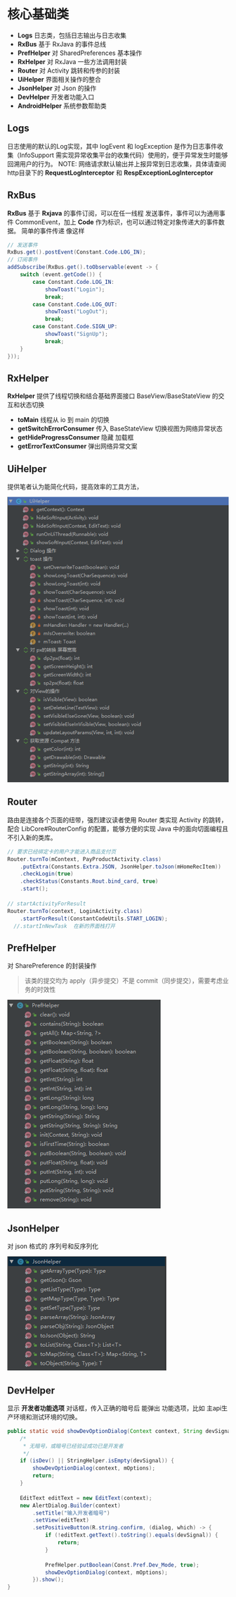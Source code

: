 # 核心基础类

- **Logs** 日志类，包括日志输出与日志收集
- **RxBus** 基于 RxJava 的事件总线
- **PrefHelper** 对 SharedPreferences 基本操作
- **RxHelper** 对 RxJava 一些方法调用封装
- **Router** 对 Activity 跳转和传参的封装
- **UiHelper** 界面相关操作的整合
- **JsonHelper** 对 Json 的操作
- **DevHelper** 开发者功能入口
- **AndroidHelper** 系统参数帮助类
## Logs

日志使用的默认的Log实现，其中 logEvent 和 logException 是作为日志事件收集（InfoSupport 需实现异常收集平台的收集代码）使用的，便于异常发生时能够回溯用户的行为。
NOTE: 网络请求默认输出并上报异常到日志收集，具体请查阅http目录下的 **RequestLogInterceptor** 和 **RespExceptionLogInterceptor**

## RxBus 

**RxBus** 基于 **Rxjava** 的事件订阅，可以在任一线程 发送事件，事件可以为通用事件 CommonEvent，加上 **Code** 作为标识，也可以通过特定对象传递大的事件数据。
简单的事件传递 像这样

```java
// 发送事件
RxBus.get().postEvent(Constant.Code.LOG_IN);
// 订阅事件
addSubscribe(RxBus.get().toObservable(event -> {
    switch (event.getCode()) {
        case Constant.Code.LOG_IN:
            showToast("Login");
            break;
        case Constant.Code.LOG_OUT:
            showToast("LogOut");
            break;
        case Constant.Code.SIGN_UP:
            showToast("SignUp");
            break;
    }
}));
```

## RxHelper

**RxHelper** 提供了线程切换和结合基础界面接口 BaseView/BaseStateView 的交互和状态切换

- **toMain** 线程从 io 到 main 的切换
- **getSwitchErrorConsumer** 传入 BaseStateView 切换视图为网络异常状态
- **getHideProgressConsumer** 隐藏 加载框
- **getErrorTextConsumer** 弹出网络异常文案

## UiHelper

提供笔者认为能简化代码，提高效率的工具方法，

![UiHelper](./Snipaste_2.jpg)


## Router
路由是连接各个页面的纽带，强烈建议读者使用 Router 类实现 Activity 的跳转，配合 LibCore#RouterConfig 的配置，能够方便的实现 Java 中的面向切面编程且不引入新的类库。

```java
// 要求已经绑定卡的用户才能进入商品支付页
Router.turnTo(mContext, PayProductActivity.class)
    .putExtra(Constants.Extra.JSON, JsonHelper.toJson(mHomeRecItem))
    .checkLogin(true)
    .checkStatus(Constants.Rout.bind_card, true)
    .start();

// startActivityForResult
Router.turnTo(context, LoginActivity.class)
    .startForResult(ConstantCodeUtils.START_LOGIN);
  //.startInNewTask  在新的界面栈打开
``` 

## PrefHelper
对 SharePreference 的封装操作
> 该类的提交均为 apply（异步提交）不是 commit（同步提交），需要考虑业务的时效性

![UiHelper](./Snipaste_3.png)

## JsonHelper
对 json 格式的 序列号和反序列化

![UiHelper](./Snipaste_4.jpg)

## DevHelper

显示 **开发者功能选项** 对话框，传入正确的暗号后 能弹出 功能选项，比如 主api生产环境和测试环境的切换。
```java
public static void showDevOptionDialog(Context context, String devSignal, List<DevOptionItem> mOptions) {
    /*
     * 无暗号，或暗号已经验证成功已是开发者
     */
    if (isDev() || StringHelper.isEmpty(devSignal)) {
        showDevOptionDialog(context, mOptions);
        return;
    }

    EditText editText = new EditText(context);
    new AlertDialog.Builder(context)
        .setTitle("输入开发者暗号")
        .setView(editText)
        .setPositiveButton(R.string.confirm, (dialog, which) -> {
            if (!editText.getText().toString().equals(devSignal)) {
                return;
            }

            PrefHelper.putBoolean(Const.Pref.Dev_Mode, true);
            showDevOptionDialog(context, mOptions);
        }).show();
}
```

